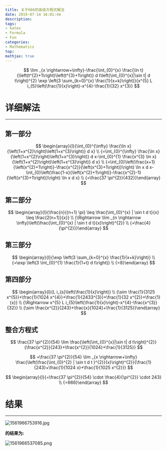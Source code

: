 ```yaml
---
title: 关于666的高级方程式解法
date: 2019-07-14 16:01:44
description:
tags: 
- katex
- Formula
- Fun
categories:
- Mathematics
top:
mathjax: true
---
```


$$
\lim _{x \rightarrow+\infty}-\frac{\int_{0}^{x} \frac{\ln t}{\left(t^{2}+1\right)\left(t^{3}+1\right)} d t\left(\int_{0}^{x}|\sin t| d t\right)^{2} \exp \left(3 \sum_{k=0}^{x} \frac{1}{x+k}\right)}{x^{5} L i_{5}\left(\frac{1}{x}\right)-x^{4}-\frac{1}{32} x^{3}}
$$

<!-- more -->

# **详细解法**

------

## **第一部分**


$$
\begin{array}{l}{\int_{0}^{\infty} \frac{\ln x}{\left(1+x^{2}\right)\left(1+x^{3}\right)} d x} \\ {=\int_{0}^{\infty} \frac{\ln x}{\left(1+x^{2}\right)\left(1+x^{3}\right)} d x-\int_{0}^{1} \frac{x^{3} \ln x}{\left(1+x^{2}\right)\left(1+x^{3}\right)} d x} \\ {=\int_{0}\left(\frac{x+1}{\left(x^{2}+1\right)}-\frac{x^{2}}{\left(x^{3}+1\right)}\right) \ln x d x-\int_{0}\left(\frac{1-x}{\left(x^{2}+1\right)}-\frac{x^{2}-1}{\left(x^{3}+1\right)}\right) \ln x d x} \\ {=\frac{37 \pi^{2}}{432}}\end{array}
$$
## **第二部分**


$$
\begin{array}{l}{\frac{n}{(n+1) \pi} \leq \frac{\int_{0}^{x} | \sin t d t}{x} \leq \frac{2(n+1)}{x}} \\ {\Rightarrow \lim _{n \rightarrow \infty}\left(\frac{\int_{0}^{x} | \sin t d t}{x}\right)^{2}} \\ {=\frac{4}{\pi^{2}}}\end{array}
$$
## **第三部分**


$$
\begin{array}{l}{\exp \left(3 \sum_{k=0}^{x} \frac{1}{x+k}\right)} \\ {=\exp \left(3 \int_{0}^{1} \frac{1}{1+t} d t\right)} \\ {=8}\end{array}
$$
## **第四部分**


$$
\begin{array}{l}{L i_{s}\left(\frac{1}{x}\right)} \\ {\sim \frac{1}{3125 x^{5}}+\frac{1}{1024 x^{4}}+\frac{1}{2433^{3}}+\frac{1}{32 x^{2}}+\frac{1}{x}} \\ {\Rightarrow x^{5} L i_{5}\left(\frac{1}{x}\right)-x^{4}-\frac{x^{3}}{32}} \\ {\sim \frac{x^{2}}{243}+\frac{x}{1024}+\frac{1}{3125}}\end{array}
$$
## **整合方程式**


$$
\frac{37 \pi^{2}}{54} \lim \frac{\left(\int_{0}^{x}|\sin t| d t\right)^{2}}{\frac{x^{2}}{243}+\frac{x^{2}}{1024}+\frac{1}{3125}}
$$

$$
=\frac{37 \pi^{2}}{54} \lim _{x \rightarrow+\infty} \frac{\left(\frac{\int_{0}^{2} | \sin t d t )^{2}}{x}\right)^{2}}{\frac{1}{243}+\frac{1}{1024 x}+\frac{1}{1025 x^{2}}}
$$

$$
\begin{array}{l}{=\frac{37 \pi^{2}}{54} \cdot \frac{4}{\pi^{2}} \cdot 243} \\ {=666}\end{array}
$$

# **结果**

------

![1561966753916.jpg](https://i.loli.net/2019/07/14/5d2ae275dee3a76284.jpg)



**的结果为:**

![1561966537085.png](https://i.loli.net/2019/07/14/5d2ae27fbb8f896629.png)

